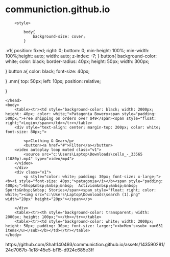 # communiction.github.io
<!doctype html>
<html>
    <head>
        <link rel="stylesheet" href="https://cdnjs.cloudflare.com/ajax/libs/font-awesome/4.7.0/css/font-awesome.min.css">

        <style>

            body{
                background-size: cover;
            }
.v1{
    position: fixed;
    right: 0;
    bottom: 0;
    min-height: 100%;
    min-width: 100%;height: auto;
    width: auto;
    z-index: -7;
}
button{
    background-color: white;
    color: black;
    border-radius: 40px;
    height: 50px;
    width: 300px;
    
}
button a{
    color: black;
    font-size: 40px;

}
.mm{
        top: 50px;
        left: 10px;
        position: relative;
        
}
        </style>

    </head>
    <body>
        <table><tr><td style="background-color: black; width: 2000px; height: 40px; color: white;">Patagonia Bowery<span style="padding: 500px;">Free shipping on orders over $49</span><span style="float: right;">Login</span></td></tr></table>
        <div style="text-align: center; margin-top: 200px; color: white; font-size: 80px;">
            
            <p>Clothing & Gear</p>
            <button><a href="#">Filter</a></button>
        <video autoplay loop muted class="v1">
            <source src="c:\Users\Laptop\Downloads\cello_-_33565 (1080p).mp4" type="video/mp4">
        </video>
        </div>
        <div class="v1">
            <p style="color: white; padding: 30px; font-size: x-large;"><b><i style="font-size: 40px;">patagonia</i></b><span style="padding: 400px;">Shop&nbsp;&nbsp;&nbsp;  Activism&nbsp;&nbsp;&nbsp; Sports&nbsp;&nbsp; Stories</span><span style="float: right; color: white;"><img src="c:\Users\Laptop\Downloads\search (1).png" width="20px" height="20px"></span></p>
            
        </div>
        <table><tr><th style="background-color: transparent; width: 2000px; height: 100px;"></th></tr></table>
        <table><tr><td style="background-color: white; width: 2000px; height: 50px; padding: 30px; font-size: larger;"><b>Men's<sub> <u>631 items</u></sub></b></td></tr></table>
    </body>
</html>
https://github.com/Shah140493/communiction.github.io/assets/143590281/24d7067b-1e18-45e5-bf15-d924c685e3ff

